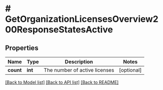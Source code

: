 # # GetOrganizationLicensesOverview200ResponseStatesActive

## Properties

Name | Type | Description | Notes
------------ | ------------- | ------------- | -------------
**count** | **int** | The number of active licenses | [optional]

[[Back to Model list]](../../README.md#models) [[Back to API list]](../../README.md#endpoints) [[Back to README]](../../README.md)
